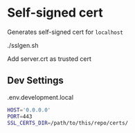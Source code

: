 # Self-signed cert

Generates self-signed cert for `localhost`

./sslgen.sh

Add server.crt as trusted cert

## Dev Settings

.env.development.local

```sh
HOST='0.0.0.0'
PORT=443
SSL_CERTS_DIR=/path/to/this/repo/certs/
```
